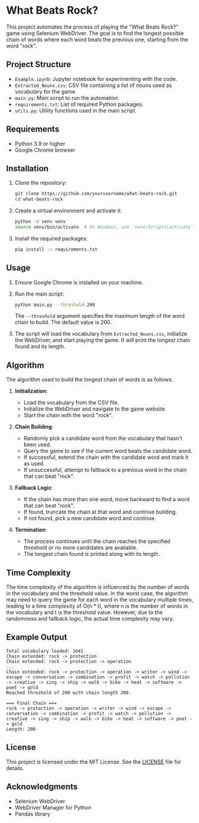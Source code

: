 # What Beats Rock?

This project automates the process of playing the "What Beats Rock?" game using Selenium WebDriver. The goal is to find the longest possible chain of words where each word beats the previous one, starting from the word "rock".

## Project Structure

- `Example.ipynb`: Jupyter notebook for experimenting with the code.
- `Extracted_Nouns.csv`: CSV file containing a list of nouns used as vocabulary for the game.
- `main.py`: Main script to run the automation.
- `requirements.txt`: List of required Python packages.
- `utils.py`: Utility functions used in the main script.

## Requirements

- Python 3.9 or higher
- Google Chrome browser

## Installation

1. Clone the repository:
    ```sh
    git clone https://github.com/yourusername/what-beats-rock.git
    cd what-beats-rock
    ```

2. Create a virtual environment and activate it:
    ```sh
    python -m venv venv
    source venv/bin/activate  # On Windows, use `venv\Scripts\activate`
    ```

3. Install the required packages:
    ```sh
    pip install -r requirements.txt
    ```

## Usage

1. Ensure Google Chrome is installed on your machine.

2. Run the main script:
    ```sh
    python main.py --threshold 200
    ```

    The `--threshold` argument specifies the maximum length of the word chain to build. The default value is 200.

3. The script will load the vocabulary from `Extracted_Nouns.csv`, initialize the WebDriver, and start playing the game. It will print the longest chain found and its length.

## Algorithm

The algorithm used to build the longest chain of words is as follows:

1. **Initialization**:
    - Load the vocabulary from the CSV file.
    - Initialize the WebDriver and navigate to the game website.
    - Start the chain with the word "rock".

2. **Chain Building**:
    - Randomly pick a candidate word from the vocabulary that hasn't been used.
    - Query the game to see if the current word beats the candidate word.
    - If successful, extend the chain with the candidate word and mark it as used.
    - If unsuccessful, attempt to fallback to a previous word in the chain that can beat "rock".

3. **Fallback Logic**:
    - If the chain has more than one word, move backward to find a word that can beat "rock".
    - If found, truncate the chain at that word and continue building.
    - If not found, pick a new candidate word and continue.

4. **Termination**:
    - The process continues until the chain reaches the specified threshold or no more candidates are available.
    - The longest chain found is printed along with its length.

## Time Complexity

The time complexity of the algorithm is influenced by the number of words in the vocabulary and the threshold value. In the worst case, the algorithm may need to query the game for each word in the vocabulary multiple times, leading to a time complexity of O(n * t), where n is the number of words in the vocabulary and t is the threshold value. However, due to the randomness and fallback logic, the actual time complexity may vary.

## Example Output

```
Total vocabulary loaded: 1641
Chain extended: rock -> protection
Chain extended: rock -> protection -> operation
...
Chain extended: rock -> protection -> operation -> writer -> wind -> escape -> conversation -> combination -> profit -> watch -> pollution -> creative -> sing -> ship -> walk -> bike -> heat -> software -> poet -> gold
Reached threshold of 200 with chain length 200.

=== Final Chain ===
rock -> protection -> operation -> writer -> wind -> escape -> conversation -> combination -> profit -> watch -> pollution -> creative -> sing -> ship -> walk -> bike -> heat -> software -> poet -> gold
Length: 200
```

## License

This project is licensed under the MIT License. See the [LICENSE](LICENSE) file for details.

## Acknowledgments

- Selenium WebDriver
- WebDriver Manager for Python
- Pandas library

